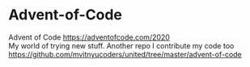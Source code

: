 # Advent-of-Code
Advent of Code https://adventofcode.com/2020  
My world of trying new stuff. 
Another repo I contribute my code too 
https://github.com/mvitnyucoders/united/tree/master/advent-of-code
